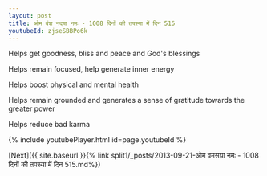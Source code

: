 ```yaml
---
layout: post
title: ओम वंश नदया नमः - 1008 दिनों की तपस्या में दिन 516
youtubeId: zjseSBBPo6k
---
```

 
 
Helps get goodness, bliss and peace and God's blessings
 
Helps remain focused, help generate inner energy 
 
Helps boost physical and mental health 
 
Helps remain grounded and generates a sense of gratitude towards the greater power 
 
Helps reduce bad karma
 
 
 
 


{% include youtubePlayer.html id=page.youtubeId %}
 
[Next]({{ site.baseurl }}{% link  split1/_posts/2013-09-21-ओम वमसया नमः - 1008 दिनों की तपस्या में दिन 515.md%})
 
